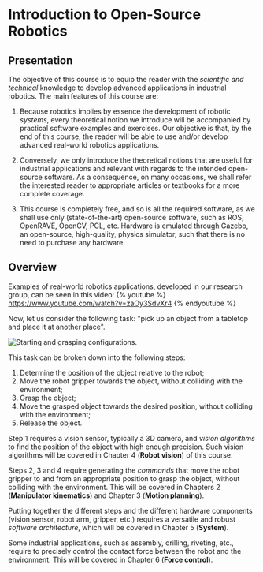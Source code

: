 # Introduction to Open-Source Robotics

## Presentation

The objective of this course is to equip the reader with the *scientific and
technical* knowledge to develop advanced applications in industrial robotics.
The main features of this course are:

1. Because robotics implies by essence the development of robotic *systems*,
every theoretical notion we introduce will be accompanied by practical software
examples and exercises. Our objective is that, by the end of this course, the
reader will be able to use and/or develop advanced real-world robotics
applications.

2. Conversely, we only introduce the theoretical notions that are useful for
industrial applications and relevant with regards to the intended open-source
software. As a consequence, on many occasions, we shall refer the interested
reader to appropriate articles or textbooks for a more complete coverage.

3. This course is completely free, and so is all the required software, as we
shall use only (state-of-the-art) open-source software, such as ROS, OpenRAVE,
OpenCV, PCL, etc. Hardware is emulated through Gazebo, an open-source,
high-quality, physics simulator, such that there is no need to purchase any
hardware.

## Overview

Examples of real-world robotics applications, developed in our research group,
can be seen in this video:
{% youtube %} https://www.youtube.com/watch?v=zaOy3SdvXr4 {% endyoutube %}

Now, let us consider the following task: "pick up an object from a tabletop and
place it at another place".

![Starting and grasping
 configurations.](../assets/grasping_before_after.png)

This task can be broken down into the following steps:

1. Determine the position of the object relative to the robot;
2. Move the robot gripper towards the object, without colliding with the
environment;
3. Grasp the object;
4. Move the grasped object towards the desired position, without colliding with
the environment;
5. Release the object.

Step 1 requires a vision sensor, typically a 3D camera, and *vision algorithms*
to find the position of the object with high enough precision. Such vision
algorithms will be covered in Chapter 4 (**Robot vision**) of this course.

Steps 2, 3 and 4 require generating the *commands* that move the robot gripper
to and from an appropriate position to grasp the object, without colliding with
the environment. This will be covered in Chapters 2 (**Manipulator kinematics**)
and Chapter 3 (**Motion planning**).

Putting together the different steps and the different hardware components
(vision sensor, robot arm, gripper, etc.) requires a versatile and robust
*software architecture*, which will be covered in Chapter 5 (**System**).

Some industrial applications, such as assembly, drilling, riveting, etc.,
require to precisely control the contact force between the robot and the
environment. This will be covered in Chapter 6 (**Force control**).
